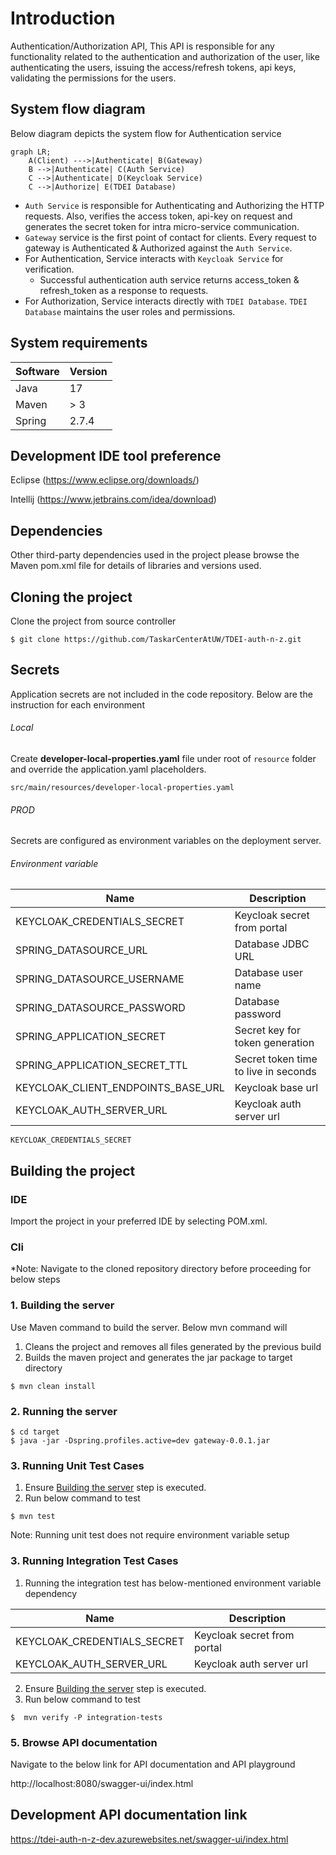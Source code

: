 # Introduction

Authentication/Authorization API, This API is responsible for any functionality related to the authentication and
authorization of
the
user, like authenticating the users, issuing the access/refresh tokens, api keys, validating the permissions for the
users.


## System flow diagram

Below diagram depicts the system flow for Authentication service

```mermaid
graph LR;
    A(Client) --->|Authenticate| B(Gateway) 
    B -->|Authenticate| C(Auth Service) 
    C -->|Authenticate| D(Keycloak Service)
    C -->|Authorize| E(TDEI Database)
```

- `Auth Service` is responsible for Authenticating and Authorizing the HTTP requests. Also, verifies the access token,
  api-key on request and generates the secret token
  for intra micro-service communication.
- `Gateway` service is the first point of contact for clients. Every request to gateway is Authenticated & Authorized
  against
  the `Auth Service`.
- For Authentication, Service interacts with `Keycloak Service` for verification.
    - Successful authentication auth service returns access_token & refresh_token as a response to requests.
- For Authorization, Service interacts directly with `TDEI Database`. `TDEI Database` maintains the user
  roles and permissions.

## System requirements

| Software | Version |
|----------|---------|
| Java     | 17      |
| Maven    | > 3     |
| Spring   | 2.7.4   |

## Development IDE tool preference

Eclipse (https://www.eclipse.org/downloads/)

Intellij (https://www.jetbrains.com/idea/download)

## Dependencies

Other third-party dependencies used in the project please browse the Maven pom.xml file for details of libraries and
versions used.

## Cloning the project

Clone the project from source controller

```shell
$ git clone https://github.com/TaskarCenterAtUW/TDEI-auth-n-z.git
```

## Secrets

Application secrets are not included in the code repository. Below are the instruction for each environment

###### Local

Create **developer-local-properties.yaml** file under root of `resource` folder and override the application.yaml
placeholders.

```src/main/resources/developer-local-properties.yaml```

###### PROD

Secrets are configured as environment variables on the deployment server.

###### Environment variable

| Name                                | Description                          |
|-------------------------------------|--------------------------------------|
| KEYCLOAK_CREDENTIALS_SECRET         | Keycloak secret from portal          |
| SPRING_DATASOURCE_URL               | Database JDBC URL                    |
| SPRING_DATASOURCE_USERNAME          | Database user name                   |
| SPRING_DATASOURCE_PASSWORD          | Database password                    |
| SPRING_APPLICATION_SECRET           | Secret key for token generation      |
| SPRING_APPLICATION_SECRET_TTL       | Secret token time to live in seconds |
| KEYCLOAK_CLIENT_ENDPOINTS_BASE_URL  | Keycloak base url                    |
| KEYCLOAK_AUTH_SERVER_URL            | Keycloak auth server url             |

    KEYCLOAK_CREDENTIALS_SECRET

## Building the project

### IDE

Import the project in your preferred IDE by selecting POM.xml.

### Cli

*Note: Navigate to the cloned repository directory before proceeding for below steps

### 1. Building the server

Use Maven command to build the server. Below mvn command will

1. Cleans the project and removes all files generated by the previous build
2. Builds the maven project and generates the jar package to target directory

```
$ mvn clean install
```

### 2. Running the server

```
$ cd target
$ java -jar -Dspring.profiles.active=dev gateway-0.0.1.jar
```

### 3. Running Unit Test Cases

1. Ensure [Building the server](#1-building-the-server) step is executed.
2. Run below command to test

```
$ mvn test
```

Note: Running unit test does not require environment variable setup

### 3. Running Integration Test Cases

1. Running the integration test has below-mentioned environment variable dependency

|  Name   | Description                          |
|-----|--------------------------------------|
|  KEYCLOAK_CREDENTIALS_SECRET | Keycloak secret from portal          |
|  KEYCLOAK_AUTH_SERVER_URL | Keycloak auth server url             |

2. Ensure [Building the server](#1-building-the-server) step is executed.
3. Run below command to test

```
$  mvn verify -P integration-tests
```

### 5. Browse API documentation

Navigate to the below link for API documentation and API playground

http://localhost:8080/swagger-ui/index.html

## Development API documentation link

https://tdei-auth-n-z-dev.azurewebsites.net/swagger-ui/index.html